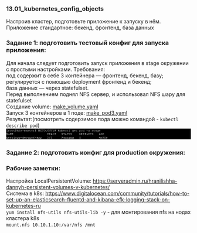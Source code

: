 ### 13.01_kubernetes_config_objects </br>
Настроив кластер, подготовьте приложение к запуску в нём. Приложение стандартное: бекенд, фронтенд, база данных </br>
### Задание 1: подготовить тестовый конфиг для запуска приложения: </br>
Для начала следует подготовить запуск приложения в stage окружении с простыми настройками. Требования: </br>
под содержит в себе 3 контейнера — фронтенд, бекенд, базу;  </br>
регулируется с помощью deployment фронтенд и бекенд;  </br>
база данных — через statefulset.  </br>
Перед выполнением поднял NFS сервер, и использовал NFS шару для statefulset </br>
Создание volume: [make_volume.yaml](https://github.com/murzinvit/13.01_kubernetes_config_objects/blob/2faeb6595706843e6738eebd7d609e18469e368e/make_volume.yaml) </br>
Запуск 3 контейнеров в 1 поде: [make_pod3.yaml](https://github.com/murzinvit/13.01_kubernetes_config_objects/blob/2faeb6595706843e6738eebd7d609e18469e368e/make_pod3.yaml)</br>
Результат:(посмотреть содерзимое пода можно командой - `kubectl describe pod`) </br>
![3_image_in_1_pod](https://github.com/murzinvit/screen/blob/f3a37036707de1cf615f9c3ae9fe890e4f86ff23/Kuber_3_image_in_1_pod.jpg) </br>

### Задание 2: подготовить конфиг для production окружения: </br>


### Рабочие заметки: </br>
Настройка LocalPersistentVolume: https://serveradmin.ru/hranilishha-dannyh-persistent-volumes-v-kubernetes/ </br>
Система в k8s: https://www.digitalocean.com/community/tutorials/how-to-set-up-an-elasticsearch-fluentd-and-kibana-efk-logging-stack-on-kubernetes-ru </br>
`yum install nfs-utils nfs-utils-lib -y` - для монтирования nfs на нодах кластера k8s </br>
`mount.nfs 10.10.1.10:/var/nfs /mnt` </br>

